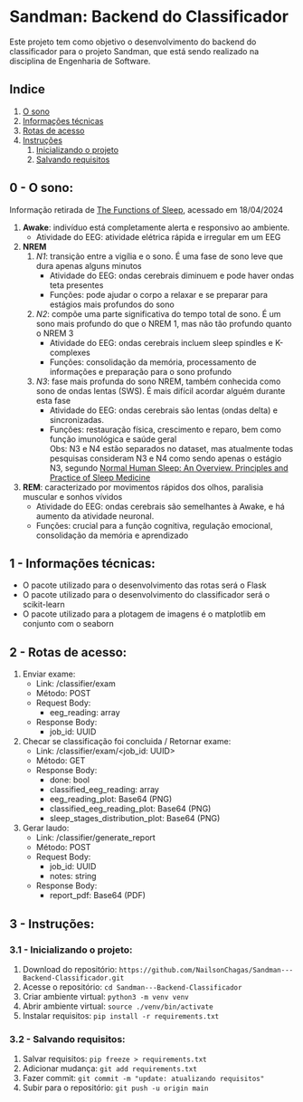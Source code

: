 # Sandman: Backend do Classificador
Este projeto tem como objetivo o desenvolvimento do backend do classificador para o projeto Sandman, que está sendo realizado na disciplina de Engenharia de Software.

## Indice
1. [O sono](#0---o-sono)
2. [Informações técnicas](#1---informações-técnicas)
3. [Rotas de acesso](#2---rotas-de-acesso)
4. [Instruções](#3---instruções)
   1. [Inicializando o projeto](#31---inicializando-o-projeto)
   2. [Salvando requisitos](#32---salvando-requisitos)

## 0 - O sono:
Informação retirada de [The Functions of Sleep](http://www.aimspress.com/article/10.3934/Neuroscience.2015.3.155), acessado em 18/04/2024
1. **Awake**: indivíduo está completamente alerta e responsivo ao ambiente. 
    - Atividade do EEG: atividade elétrica rápida e irregular em um EEG
2. **NREM**
    1. *N1*: transição entre a vigília e o sono. É uma fase de sono leve que dura apenas alguns minutos
        - Atividade do EEG: ondas cerebrais diminuem e pode haver ondas teta presentes
        - Funções: pode ajudar o corpo a relaxar e se preparar para estágios mais profundos do sono
    2. *N2*: compõe uma parte significativa do tempo total de sono. É um sono mais profundo do que o NREM 1, mas não tão profundo quanto o NREM 3
        - Atividade do EEG: ondas cerebrais incluem sleep spindles e K-complexes
        - Funções: consolidação da memória, processamento de informações e preparação para o sono profundo
    3. *N3*: fase mais profunda do sono NREM, também conhecida como sono de ondas lentas (SWS). É mais difícil acordar alguém durante esta fase
        - Atividade do EEG: ondas cerebrais são lentas (ondas delta) e sincronizadas.
        - Funções: restauração física, crescimento e reparo, bem como função imunológica e saúde geral</br>
    Obs: N3 e N4 estão separados no dataset, mas atualmente todas pesquisas consideram N3 e N4 como sendo apenas o estágio N3, segundo [Normal Human Sleep: An Overview. Principles and Practice of Sleep Medicine](https://www.researchgate.net/publication/287231408_Normal_Human_Sleep_An_Overview_Principles_and_Practice_of_Sleep_Medicine_MH_Kryger_Ed)
3. **REM**: caracterizado por movimentos rápidos dos olhos, paralisia muscular e sonhos vívidos
    - Atividade do EEG: ondas cerebrais são semelhantes à Awake, e há aumento da atividade neuronal.
    - Funções: crucial para a função cognitiva, regulação emocional, consolidação da memória e aprendizado

## 1 - Informações técnicas:
- O pacote utilizado para o desenvolvimento das rotas será o Flask
- O pacote utilizado para o desenvolvimento do classificador será o scikit-learn
- O pacote utilizado para a plotagem de imagens é o matplotlib em conjunto com o seaborn

## 2 - Rotas de acesso:
1. Enviar exame:
    - Link: /classifier/exam
    - Método: POST
    - Request Body:
      - eeg_reading: array<float>
    - Response Body:
      - job_id: UUID 
2. Checar se classificação foi concluida / Retornar exame:
    - Link: /classifier/exam/<job_id: UUID>
    - Método: GET
    - Response Body:
      - done: bool 
      - classified_eeg_reading: array<int>
      - eeg_reading_plot: Base64 (PNG) 
      - classified_eeg_reading_plot: Base64 (PNG)
      - sleep_stages_distribution_plot: Base64 (PNG)
3. Gerar laudo:
    - Link: /classifier/generate_report
    - Método: POST
    - Request Body:
      - job_id: UUID
      - notes: string
    - Response Body:
      - report_pdf: Base64 (PDF)

## 3 - Instruções:
### 3.1 - Inicializando o projeto: 
1. Download do repositório: ```https://github.com/NailsonChagas/Sandman---Backend-Classificador.git```
2. Acesse o repositório: ```cd Sandman---Backend-Classificador```
3. Criar ambiente virtual: ```python3 -m venv venv```
4. Abrir ambiente virtual: ```source ./venv/bin/activate```
5. Instalar requisitos: ```pip install -r requirements.txt```

### 3.2 - Salvando requisitos:
1. Salvar requisitos: ```pip freeze > requirements.txt```
2. Adicionar mudança: ```git add requirements.txt```
3. Fazer commit: ```git commit -m "update: atualizando requisitos"```
4. Subir para o repositório: ```git push -u origin main```
